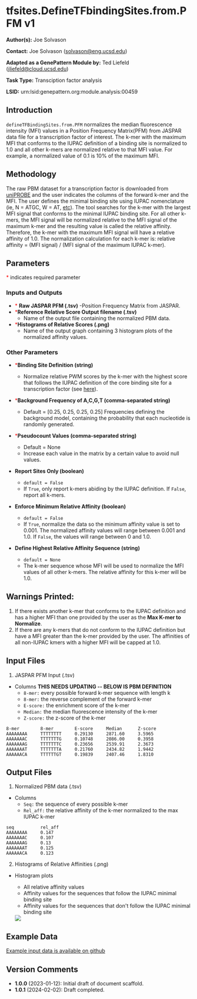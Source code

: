 # tfsites.DefineTFbindingSites.from.PFM v1

**Author(s):** Joe Solvason

**Contact:** Joe Solvason (solvason@eng.ucsd.edu)

**Adapted as a GenePattern Module by:** Ted Liefeld (jliefeld@cloud.ucsd.edu)

**Task Type:** Transciption factor analysis

**LSID:**  urn:lsid:genepattern.org:module.analysis:00459


## Introduction

`defineTFBindingSites.from.PFM` normalizes the median fluorescence intensity (MFI) values in a Position Frequency Matrix(PFM) from JASPAR data file for a transcription factor of interest. The k-mer with the maximum MFI that conforms to the IUPAC definition of a binding site is normalized to 1.0 and all other k-mers are normalized relative to that MFI value. For example, a normalized value of 0.1 is 10% of the maximum MFI. 

## Methodology

The raw PBM dataset for a transcription factor is downloaded from [uniPROBE](http://the_brain.bwh.harvard.edu/uniprobe/) and the user indicates the columns of the forward k-mer and the MFI. The user defines the minimal binding site using IUPAC nomenclature (ie, N = ATGC, W = AT, [etc](https://genome.ucsc.edu/goldenPath/help/iupac.html)). The tool searches for the k-mer with the largest MFI signal that conforms to the minimal IUPAC binding site. For all other k-mers, the MFI signal will be normalized relative to the MFI signal of the maximum k-mer and the resulting value is called the relative affinity. Therefore, the k-mer with the maximum MFI signal will have a relative affinity of 1.0. The normalization calculation for each k-mer is: relative affinity = (MFI signal) / (MFI signal of the maximum IUPAC k-mer). 

## Parameters

<span style="color: red;">*</span> indicates required parameter

### Inputs and Outputs

- <span style="color: red;">*</span> **Raw JASPAR PFM (.tsv)** 
    -Position Frequency Matrix from JASPAR. 
- <span style="color: red;">*</span>**Reference Relative Score Output filename (.tsv)**
    - Name of the output file containing the normalized PBM data. 
- <span style="color: red;">*</span>**Histograms of Relative Scores (.png)** 
    - Name of the output graph containing 3 histogram plots of the normalized affinity values.
      
### Other Parameters
- <span style="color: red;">*</span>**Binding Site Definition (string)**
    - Normalize relative PWM scores by the k-mer with the highest score that follows the IUPAC definition of the core binding site for a transcription factor (see [here](https://www.bioinformatics.org/sms/iupac.html)). 

- <span style="color: red;">*</span>**Background Frequency of A,C,G,T (comma-separated string)**
    - Default = [0.25, 0.25, 0.25, 0.25]
Frequencies defining the background model, containing the probability that each nucleotide is randomly generated. 

- <span style="color: red;">*</span>**Pseudocount Values (comma-separated string)**
    - Default = None
    - Increase each value in the matrix by a certain value to avoid null values.
- **Report Sites Only (boolean)**
    - `default = False`
    - If `True`, only report k-mers abiding by the IUPAC definition. If `False`, report all k-mers.
- **Enforce Minimum Relative Affinity (boolean)**
    - `default = False`
    - If `True`, normalize the data so the minimum affinity value is set to 0.001. The normalized affinity values will range between 0.001 and 1.0. If `False`, the values will range between 0 and 1.0.
- **Define Highest Relative Affinity Sequence (string)**
    - `default = None`
    - The k-mer sequence whose MFI will be used to normalize the MFI values of all other k-mers. The relative affinity for this k-mer will be 1.0. 

## Warnings Printed:

1. If there exists another k-mer that conforms to the IUPAC definition and has a higher MFI than one provided by the user as the **Max K-mer to Normalize**.
2. If there are any k-mers that do not conform to the IUPAC definition but have a MFI greater than the k-mer provided by the user. The affinities of all non-IUPAC kmers with a higher MFI will be capped at 1.0.

## Input Files

1.  JASPAR PFM Input (.tsv)
- Columns **THIS NEEDS UPDATING -- BELOW IS PBM DEFINITION**
  - `8-mer:` every possible forward k-mer sequence with length k
  - `8-mer:` the reverse complement of the forward k-mer
  - `E-score:` the enrichment score of the k-mer
  - `Median:` the median fluorescence intensity of the k-mer
  - `Z-score:` the z-score of the k-mer

```
8-mer        8-mer        E-score     Median      Z-score
AAAAAAAA     TTTTTTTT     0.29130     2871.60     3.5965
AAAAAAAC     TTTTTTTG     0.10748     2086.00     0.3958
AAAAAAAG     TTTTTTTC     0.23656     2539.91     2.3673
AAAAAAAT     TTTTTTTA     0.21760     2434.82     1.9442
AAAAAACA     TTTTTTGT     0.19839     2407.46     1.8310
```
       
## Output Files

1. Normalized PBM data (.tsv)
- Columns
  - `Seq:` the sequence of every possible k-mer
  - `Rel_aff:` the relative affinity of the k-mer normalized to the max IUPAC k-mer

```
seq          rel_aff
AAAAAAAA     0.147
AAAAAAAC     0.107
AAAAAAAG     0.13
AAAAAAAT     0.125
AAAAAACA     0.123
```

2. Histograms of Relative Affinities (.png) 
- Histogram plots
  - All relative affinity values
  - Affinity values for the sequences that follow the IUPAC minimal binding site
  - Affinity values for the sequences that don't follow the IUPAC minimal binding site

   <img src="./01-output_aff-histograms.png"/>
    
  
## Example Data

[Example input data is available on github](https://github.com/genepattern/tfsites.DefineTfSites/data)
    
    
## Version Comments

- **1.0.0** (2023-01-12): Initial draft of document scaffold.
- **1.0.1** (2024-02-02): Draft completed.

